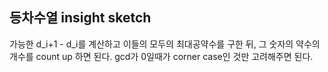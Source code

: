 ## 등차수열 insight sketch

가능한 d_i+1 - d_i를 계산하고 이들의 모두의 최대공약수를 구한 뒤, 그 숫자의 약수의 개수를 count up 하면 된다.
gcd가 0일때가 corner case인 것만 고려해주면 된다.
